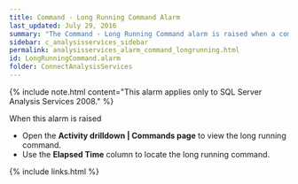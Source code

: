 ```yaml
---
title: Command - Long Running Command Alarm
last_updated: July 29, 2016
summary: "The Command - Long Running Command alarm is raised when a command on the Analysis Services server has been running for longer than the specified time period."
sidebar: c_analysisservices_sidebar
permalink: analysisservices_alarm_command_longrunning.html
id: LongRunningCommand.alarm
folder: ConnectAnalysisServices
---
```



{% include note.html content="This alarm applies only to SQL Server Analysis Services 2008." %}

When this alarm is raised

* Open the **Activity drilldown \| Commands page** to view the long running command.
* Use the **Elapsed Time** column to locate the long running command.

{% include links.html %}
